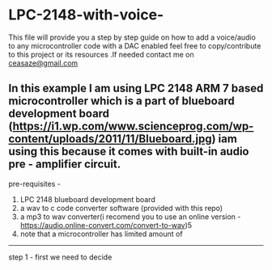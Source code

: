 # LPC-2148-with-voice-
This file will provide you a step by step guide on how to add a voice/audio to any microcontroller code with a DAC enabled 
feel free to copy/contribute to this project or its resources .If needed contact me on ceasaze@gmail.com

In this example I am using LPC 2148 ARM 7 based microcontroller which is a part of blueboard development board (https://i1.wp.com/www.scienceprog.com/wp-content/uploads/2011/11/Blueboard.jpg) iam using this because it comes with built-in audio  pre - amplifier circuit.
-----------------------------------------------------------------------------------------------------------------
pre-requisites - 
1. LPC 2148 blueboard development board
2. a wav to c code converter software (provided with this repo)
3. a mp3 to wav converter(i recomend you to use an online version -https://audio.online-convert.com/convert-to-wav)5
4. note that a microcontroller has limited amount of 
_________________________________________________________________________________________________________________

step 1 - 
 first we need to decide 

